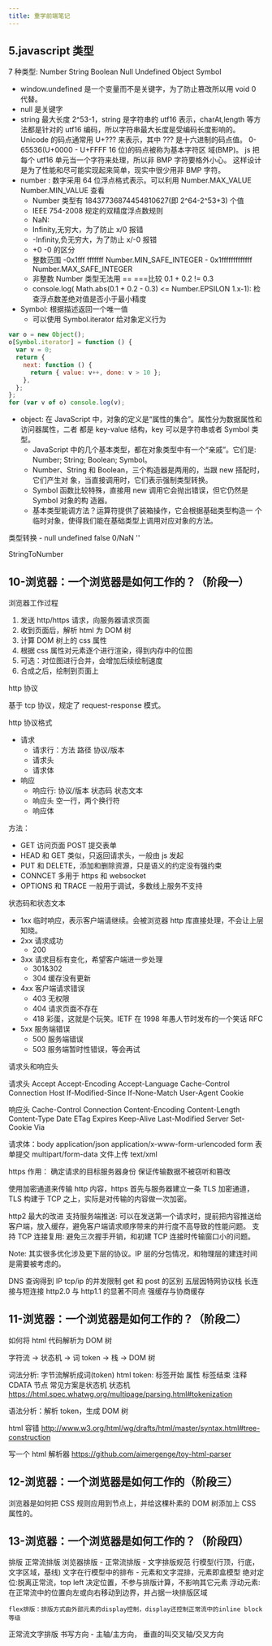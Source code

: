 ```yaml
---
title: 重学前端笔记
---
```


## 5.javascript 类型

7 种类型: Number String Boolean Null Undefined Object Symbol

- window.undefined 是一个变量而不是关键字，为了防止篡改所以用 void 0 代替。
- null 是关键字
- string 最大长度 2^53-1，string 是字符串的 utf16 表示，charAt,length 等方法都是针对的 utf16 编码，所以字符串最大长度是受编码长度影响的。Unicode 的码点通常用 U+??? 来表示，其中 ??? 是十六进制的码点值。 0-65536(U+0000 - U+FFFF 16 位)的码点被称为基本字符区 域(BMP)。 js 把每个 utf16 单元当一个字符来处理，所以非 BMP 字符要格外小心。 这样设计是为了性能和尽可能实现起来简单，现实中很少用非 BMP 字符。
- number : 数字采用 64 位浮点格式表示。可以利用 Number.MAX_VALUE Number.MIN_VALUE 查看
  - Number 类型有 18437736874454810627(即 2^64-2^53+3) 个值
  - IEEE 754-2008 规定的双精度浮点数规则
  - NaN:
  - Infinity,无穷大，为了防止 x/0 报错
  - -Infinity,负无穷大，为了防止 x/-0 报错
  - +0 -0 的区分
  - 整数范围 -0x1fff fffffff Number.MIN_SAFE_INTEGER - 0x1fffffffffffff Number.MAX_SAFE_INTEGER
  - 非整数 Number 类型无法用 == ===比较 0.1 + 0.2 != 0.3
  - console.log( Math.abs(0.1 + 0.2 - 0.3) <= Number.EPSILON 1.x-1): 检查浮点数差绝对值是否小于最小精度
- Symbol: 根据描述返回一个唯一值
  - 可以使用 Symbol.iterator 给对象定义行为

```js
var o = new Object();
o[Symbol.iterator] = function () {
  var v = 0;
  return {
    next: function () {
      return { value: v++, done: v > 10 };
    },
  };
};
for (var v of o) console.log(v);
```

- object: 在 JavaScript 中，对象的定义是“属性的集合”。属性分为数据属性和访问器属性，二者 都是 key-value 结构，key 可以是字符串或者 Symbol 类型。
  - JavaScript 中的几个基本类型，都在对象类型中有一个“亲戚”。它们是: Number; String; Boolean; Symbol。
  - Number、String 和 Boolean，三个构造器是两用的，当跟 new 搭配时，它们产生对 象，当直接调用时，它们表示强制类型转换。
  - Symbol 函数比较特殊，直接用 new 调用它会抛出错误，但它仍然是 Symbol 对象的构 造器。
  - 基本类型能调方法？运算符提供了装箱操作，它会根据基础类型构造一 个临时对象，使得我们能在基础类型上调用对应对象的方法。

类型转换 - null undefined false 0/NaN ''

StringToNumber

## 10-浏览器：一个浏览器是如何工作的？（阶段一）

浏览器工作过程

1. 发送 http/https 请求，向服务器请求页面
2. 收到页面后，解析 html 为 DOM 树
3. 计算 DOM 树上的 css 属性
4. 根据 css 属性对元素逐个进行渲染，得到内存中的位图
5. 可选：对位图进行合并，会增加后续绘制速度
6. 合成之后，绘制到页面上

http 协议

基于 tcp 协议，规定了 request-response 模式。

http 协议格式

- 请求
  - 请求行：方法 路径 协议/版本
  - 请求头
  - 请求体
- 响应
  - 响应行: 协议/版本 状态码 状态文本
  - 响应头 空一行，两个换行符
  - 响应体

方法：

- GET 访问页面 POST 提交表单
- HEAD 和 GET 类似，只返回请求头，一般由 js 发起
- PUT 和 DELETE，添加和删除资源，只是语义的约定没有强约束
- CONNCET 多用于 https 和 websocket
- OPTIONS 和 TRACE 一般用于调试，多数线上服务不支持

状态码和状态文本

- 1xx 临时响应，表示客户端请继续。会被浏览器 http 库直接处理，不会让上层知晓。
- 2xx 请求成功
  - 200
- 3xx 请求目标有变化，希望客户端进一步处理
  - 301&302
  - 304 缓存没有更新
- 4xx 客户端请求错误
  - 403 无权限
  - 404 请求页面不存在
  - 418 彩蛋，这就是个玩笑。IETF 在 1998 年愚人节时发布的一个笑话 RFC
- 5xx 服务端错误
  - 500 服务端错误
  - 503 服务端暂时性错误，等会再试

请求头和响应头

请求头
Accept
Accept-Encoding
Accept-Language
Cache-Control
Connection
Host
If-Modified-Since
If-None-Match
User-Agent
Cookie

响应头
Cache-Control
Connection
Content-Encoding
Content-Length
Content-Type
Date
ETag
Expires
Keep-Alive
Last-Modified
Server
Set-Cookie
Via

请求体：body
application/json
application/x-www-form-urlencoded form 表单提交
multipart/form-data 文件上传
text/xml

https 作用：
确定请求的目标服务器身份
保证传输数据不被窃听和篡改

使用加密通道来传输 http 内容，https 首先与服务器建立一条 TLS 加密通道，TLS 构建于 TCP 之上，实际是对传输的内容做一次加密。

http2 最大的改进
支持服务端推送: 可以在发送第一个请求时，提前把内容推送给客户端，放入缓存，避免客户端请求顺序带来的并行度不高导致的性能问题。
支持 TCP 连接复用: 避免三次握手开销，和初建 TCP 连接时传输窗口小的问题。

Note: 其实很多优化涉及更下层的协议。IP 层的分包情况，和物理层的建连时间是需要被考虑的。

DNS 查询得到 IP
tcp/ip 的并发限制
get 和 post 的区别
五层因特网协议栈
长连接与短连接
http2.0 与 http1.1 的显著不同点
强缓存与协商缓存

## 11-浏览器：一个浏览器是如何工作的？（阶段二）

如何将 html 代码解析为 DOM 树

字符流 -> 状态机 -> 词 token -> 栈 -> DOM 树

词法分析: 字节流解析成词(token)
html token: 标签开始 属性 标签结束 注释 CDATA 节点
常见方案是状态机
状态机 https://html.spec.whatwg.org/multipage/parsing.html#tokenization

语法分析：解析 token，生成 DOM 树

html 容错 http://www.w3.org/html/wg/drafts/html/master/syntax.html#tree-construction

写一个 html 解析器 https://github.com/aimergenge/toy-html-parser

## 12-浏览器：一个浏览器是如何工作的（阶段三）

浏览器是如何把 CSS 规则应用到节点上，并给这棵朴素的 DOM 树添加上 CSS 属性的。

## 13-浏览器：一个浏览器是如何工作的？（阶段四）

排版
正常流排版
浏览器排版 - 正常流排版 - 文字排版规范 行模型(行顶，行底，文字区域，基线) 文字在行模型中的排布 - 元素和文字混排，元素即盒模型
绝对定位:脱离正常流，top left 决定位置，不参与排版计算，不影响其它元素
浮动元素: 在正常流中的位置向左或向右移动到边界，并占据一块排版区域

    flex排版：排版方式由外部元素的display控制，display还控制正常流中的inline block等级

正常流文字排版
书写方向 - 主轴/主方向， 垂直的叫交叉轴/交叉方向
